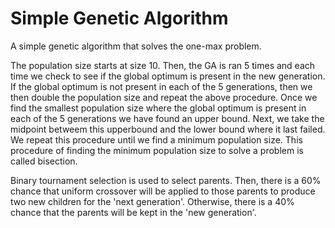 # Simple Genetic Algorithm

A simple genetic algorithm that solves the one-max problem.

The population size starts at size 10. Then, the GA is ran 5 times and each time we check to see if the global optimum is present in the new generation. If the global optimum is not present in each of the 5 generations, then we then double the population size and repeat the above procedure. Once we find the smallest population size where the global optimum is present in each of the 5 generations we have found an upper bound. Next, we take the midpoint betweem this upperbound and the lower bound where it last failed. We repeat this procedure until we find a minimum population size. This procedure of finding the minimum population size to solve a problem is called bisection.

Binary tournament selection is used to select parents. Then, there is a 60% chance that uniform crossover will be applied to those parents to produce two new children for the 'next generation'. Otherwise, there is a 40% chance that the parents will be kept in the 'new generation'.
